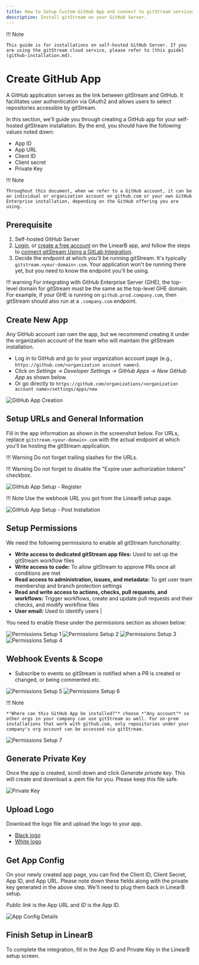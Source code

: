```yaml
---
title: How to Setup Custom GitHub App and connect to gitStream services
description: Install gitStream on your GitHub Server.
---
```


!!! Note

    This guide is for installations on self-hosted GitHub Server. If you are using the gitStream cloud service, please refer to [this guide](github-installation.md).

# Create GitHub App

A GitHub application serves as the link between gitStream and GitHub. It facilitates user authentication via OAuth2 and allows users to select repositories accessible by gitStream.

In this section, we'll guide you through creating a GitHub app for your self-hosted gitStream installation. By the end, you should have the following values noted down:

* App ID
* App URL
* Client ID
* Client secret
* Private Key

!!! Note

    Throughout this document, when we refer to a GitHub account, it can be an individual or organization account on github.com or your own GitHub Enterprise installation, depending on the GitHub offering you are using.

## Prerequisite

1. Self-hosted GitHub Server
2. <a href="https://app.linearb.io/login" target="_blank">Login</a>, or <a href="https://app.linearb.io/sign-up" target="_blank">create a free account</a> on the LinearB app, and follow the steps to <a href="https://linearb.helpdocs.io/article/0xxpvue4s9-connect-git-stream-using-a-git-lab-integration" target="_blank">connect gitStream Using a GitLab Integration</a>.
3. Decide the endpoint at which you'll be running gitStream. It's typically `gitstream.<your-domain>.com`. Your application won't be running there yet, but you need to know the endpoint you'll be using.

!!! warning
    For integrating with GitHub Enterprise Server (GHE), the top-level domain for gitStream must be the same as the top-level GHE domain. For example, if your GHE is running on `github.prod.company.com`, then gitStream should also run at a `.company.com` endpoint.

## Create New App

Any GitHub account can own the app, but we recommend creating it under the organization account of the team who will maintain the gitStream installation.

- Log in to GitHub and go to your organization account page (e.g., `https://github.com/<organization account name>`).
- Click on *Settings -> Developer Settings -> GitHub Apps -> New GitHub App* as shown below.
- Or go directly to `https://github.com/organizations/<organization account name>/settings/apps/new`

![GitHub App Creation](screenshots/create-new-github-app.png)

## Setup URLs and General Information

Fill in the app information as shown in the screenshot below. For URLs, replace `gitstream.<your-domain>.com` with the actual endpoint at which you'll be hosting the gitStream application.

!!! Warning
    Do not forget trailing slashes for the URLs.

!!! Warning
    Do not forget to disable the "Expire user authorization tokens" checkbox.

![GitHub App Setup - Register](screenshots/create-new-github-app-setup-register.png)

!!! Note
    Use the webhook URL you got from the LinearB setup page.

![GitHub App Setup - Post Installation](screenshots/create-new-github-app-setup-post-installation.png)

## Setup Permissions

We need the following permissions to enable all gitStream functionality:

- **Write access to dedicated gitStream app files:** Used to set up the gitStream workflow files
- **Write access to code:** To allow gitStream to approve PRs once all conditions are met
- **Read access to administration, issues, and metadata:** To get user team membership and branch protection settings
- **Read and write access to actions, checks, pull requests, and workflows:** Trigger workflows, create and update pull requests and their checks, and modify workflow files
- **User email:** Used to identify users                                       |

You need to enable these under the permissions section as shown below:

![Permissions Setup 1](screenshots/create-new-github-app-setup-permissions-1.png)
![Permissions Setup 2](screenshots/create-new-github-app-setup-permissions-2.png)
![Permissions Setup 3](screenshots/create-new-github-app-setup-permissions-3.png)
![Permissions Setup 4](screenshots/create-new-github-app-setup-permissions-4.png)

## Webhook Events & Scope

* Subscribe to events so gitStream is notified when a PR is created or changed, or being commented etc.

![Permissions Setup 5](screenshots/create-new-github-app-setup-permissions-5.png)
![Permissions Setup 6](screenshots/create-new-github-app-setup-permissions-6.png)

!!! Note

    *"Where can this GitHub App be installed?"* choose *"Any account"* so other orgs in your company can use gitStream as well. For on-prem installations that work with github.com, only repositories under your company's org account can be accessed via gitStream.

![Permissions Setup 7](screenshots/create-new-github-app-setup-permissions-7.png)

## Generate Private Key

Once the app is created, scroll down and click *Generate private key*. This will create and download a .pem file for you. Please keep this file safe.

![Private Key](screenshots/create-new-github-app-pkey.png)

## Upload Logo

Download the logo file and upload the logo to your app.

- [Black logo](assets/gitstream-black.png)
- [White logo](assets/gitstream-white.png)

## Get App Config

On your newly created app page, you can find the Client ID, Client Secret, App ID, and App URL. Please note down these fields along with the private key generated in the above step. We'll need to plug them back in LinearB setup.

*Public link* is the App URL and *ID* is the App ID.

![App Config Details](screenshots/create-new-github-app-config.png)

## Finish Setup in LinearB

To complete the integration, fill in the App ID and Private Key in the LinearB setup screen.
